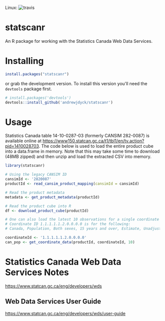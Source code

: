 
Linux: ![travis](https://travis-ci.org/andrewjdyck/statscanr.png)
<!-- ![CRAN_downloads](http://cranlogs.r-pkg.org/badges/statscanr) -->  


# statscanr #
An R package for working with the Statistics Canada Web Data Services.


# Installing #

```r
install.packages("statscanr")
```

or grab the development version. To install this version you'll need the `devtools` package first.


```r
# install.packages('devtools')
devtools::install_github('andrewjdyck/statscanr')
```

# Usage #

Statistics Canada table 14-10-0287-03 (formerly CANSIM  282-0087) is available online at https://www150.statcan.gc.ca/t1/tbl1/en/tv.action?pid=1410028703. The code below is used to load the entire product cube into a data.frame in memory. Note that this may take some time to download (48MB zipped) and then unzip and load the extracted CSV into memory.


```r
library(statscanr)

# Using the legacy CANSIM ID
cansimId <- '2820087'
productId <- read_cansim_product_mapping(cansimId = cansimId)

# Read the product metadata
metadata <- get_product_metadata(productId)

# Read the product cube into R
df <- download_product_cube(productId)

# One can also load the latest 10 observations for a single coordinate in the product cube with the code below.
# Coordinate ID 1.1.1.1.1.2.0.0.0.0 is for the following:
# Canada, Population, Both sexes, 15 years and over, Estimate, Unadjusted, Persons

coordinateId <- '1.1.1.1.1.2.0.0.0.0'
can_pop <- get_coordinate_data(productId, coordinateId, 10)

```


# Statistics Canada Web Data Services Notes #

https://www.statcan.gc.ca/eng/developers/wds

## Web Data Services User Guide ##

https://www.statcan.gc.ca/eng/developers/wds/user-guide


